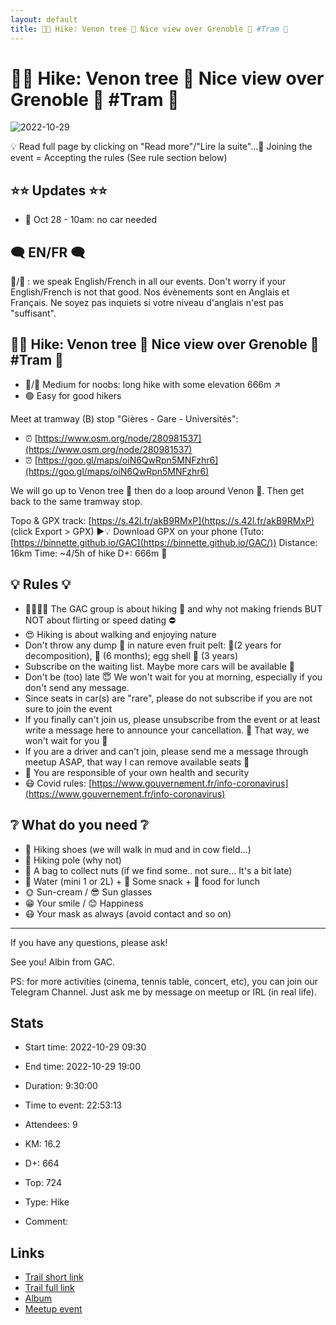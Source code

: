 ```yaml
---
layout: default
title: 🥾🔵 Hike: Venon tree 🌳 Nice view over Grenoble 👀 #Tram 🚊
---
```


# 🥾🔵 Hike: Venon tree 🌳 Nice view over Grenoble 👀 #Tram 🚊

![2022-10-29](/Stats/img/orig/2022-10-29.jpg)

💡 Read full page by clicking on "Read more"/"Lire la suite"...💜
Joining the event = Accepting the rules (See rule section below)

## ⭐⭐ Updates ⭐⭐

* 📅 Oct 28 - 10am: no car needed

## 🗨️ EN/FR 🗨️
🦅/🐓 : we speak English/French in all our events. Don't worry if your English/French is not that good. Nos évènements sont en Anglais et Français. Ne soyez pas inquiets si votre niveau d'anglais n'est pas "suffisant".

## 🥾🔵 Hike: Venon tree 🌳 Nice view over Grenoble 👀 #Tram 🚊

* 🔵/🔴 Medium for noobs: long hike with some elevation 666m ↗
* 🟢 Easy for good hikers

Meet at tramway (B) stop "Gières - Gare - Universités":

* ⏰ [https://www.osm.org/node/280981537](https://www.osm.org/node/280981537)
* ⏰ [https://goo.gl/maps/oiN6QwRpn5MNFzhr6](https://goo.gl/maps/oiN6QwRpn5MNFzhr6)

We will go up to Venon tree 🌳 then do a loop around Venon 🌆. Then get back to the same tramway stop.

Topo & GPX track: [https://s.42l.fr/akB9RMxP](https://s.42l.fr/akB9RMxP) (click Export > GPX)
▶💡 Download GPX on your phone (Tuto: [https://binnette.github.io/GAC](https://binnette.github.io/GAC/))
Distance: 16km
Time: \~4/5h of hike
D+: 666m 👿

## 💡 Rules 💡

* 🚶‍♀️🚶‍♂️ The GAC group is about hiking 🥾 and why not making friends BUT NOT about flirting or speed dating ⛔
* 😍 Hiking is about walking and enjoying nature
* Don't throw any dump 🚮 in nature even fruit pelt: 🍌(2 years for decomposition), 🍊 (6 months); egg shell 🥚 (3 years)
* Subscribe on the waiting list. Maybe more cars will be available 🚗
* Don't be (too) late 😇 We won't wait for you at morning, especially if you don't send any message.
* Since seats in car(s) are "rare", please do not subscribe if you are not sure to join the event
* If you finally can't join us, please unsubscribe from the event or at least write a message here to announce your cancellation. 💜 That way, we won't wait for you 💜
* If you are a driver and can't join, please send me a message through meetup ASAP, that way I can remove available seats 🚗
* 💟 You are responsible of your own health and security
* 😷 Covid rules: [https://www.gouvernement.fr/info-coronavirus](https://www.gouvernement.fr/info-coronavirus)

## ❔ What do you need ❔

* 🥾 Hiking shoes (we will walk in mud and in cow field...)
* 🥢 Hiking pole (why not)
* 🌰 A bag to collect nuts (if we find some.. not sure... It's a bit late)
* 🧃 Water (mini 1 or 2L) + 🍫 Some snack + 🥗 food for lunch
* 🌞 Sun-cream / 😎 Sun glasses
* 😁 Your smile / 😊 Happiness
* 😷 Your mask as always (avoid contact and so on)

***

If you have any questions, please ask!

See you! Albin from GAC.

PS: for more activities (cinema, tennis table, concert, etc), you can join our Telegram Channel. Just ask me by message on meetup or IRL (in real life).

## Stats

- Start time: 2022-10-29 09:30
- End time: 2022-10-29 19:00
- Duration: 9:30:00
- Time to event: 22:53:13
- Attendees: 9

- KM: 16.2
- D+: 664
- Top: 724
- Type: Hike
- Comment: 

## Links

- [Trail short link](https://s.42l.fr/akB9RMxP)
- [Trail full link]()
- [Album](https://binnette.github.io/GacImg2022/2022-10-29-🥾🔵-Hike-Venon-Tree-🌳-Nice-view-over-Grenoble-👀-#Tram-🚊.html)
- [Meetup event](https://www.meetup.com/grenoble-adventure-club-english-french/events/289393119/)

